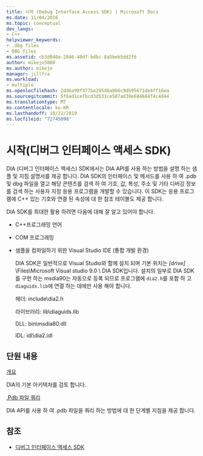 ```yaml
---
title: 시작 (Debug Interface Access SDK) | Microsoft Docs
ms.date: 11/04/2016
ms.topic: conceptual
dev_langs:
- C++
helpviewer_keywords:
- .dbg files
- DBG files
ms.assetid: cb3d040a-2846-40d7-bdbc-8a5beb5dd2f6
author: mikejo5000
ms.author: mikejo
manager: jillfra
ms.workload:
- multiple
ms.openlocfilehash: 2dd6a98f377ba295d6a866c9db95671de4ff16ea
ms.sourcegitcommit: 5f6ad1cefbcd3d531ce587ad30e684684f4c4d44
ms.translationtype: MT
ms.contentlocale: ko-KR
ms.lasthandoff: 10/22/2019
ms.locfileid: "72745098"
---
```

# <a name="getting-started-debug-interface-access-sdk"></a>시작(디버그 인터페이스 액세스 SDK)
DIA (디버그 인터페이스 액세스) SDK에서는 DIA API를 사용 하는 방법을 설명 하는 샘플 및 지침 설명서를 제공 합니다. DIA SDK의 인터페이스 및 메서드를 사용 하 여 .pdb 및 dbg 파일을 열고 해당 콘텐츠를 검색 하 여 기호, 값, 특성, 주소 및 기타 디버깅 정보를 검색 하는 사용자 지정 응용 프로그램을 개발할 수 있습니다. 이 SDK는 응용 프로그램에 C++ 있는 기호와 연결 된 속성에 대 한 참조 테이블도 제공 합니다.

 DIA SDK를 최대한 활용 하려면 다음에 대해 잘 알고 있어야 합니다.

- C++프로그래밍 언어

- COM 프로그래밍

- 샘플을 컴파일하기 위한 Visual Studio IDE (통합 개발 환경)

  DIA SDK은 일반적으로 Visual Studio와 함께 설치 되며 기본 위치는 *[drive]* \Files\Microsoft Visual studio 9.0 \ DIA SDK입니다. 설치의 일부로 DIA SDK를 구현 하는 msdia90는 자동으로 등록 되므로 프로그램에 `dia2.h`를 포함 하 고 `diaguids.lib`에 연결 하는 데에만 사용 해야 합니다.

  헤더: include\dia2.h

  라이브러리: lib\diaguids.lib

  DLL: bin\msdia80.dll

  IDL: idl\dia2.idl

## <a name="in-this-section"></a>단원 내용

[개요](../../debugger/debug-interface-access/overview-debug-interface-access-sdk.md)

DIA의 기본 아키텍처를 검토 합니다.

[.Pdb 파일 쿼리](../../debugger/debug-interface-access/querying-the-dot-pdb-file.md)

DIA API를 사용 하 여 .pdb 파일을 쿼리 하는 방법에 대 한 단계별 지침을 제공 합니다.

## <a name="see-also"></a>참조

- [디버그 인터페이스 액세스 SDK](../../debugger/debug-interface-access/debug-interface-access-sdk.md)